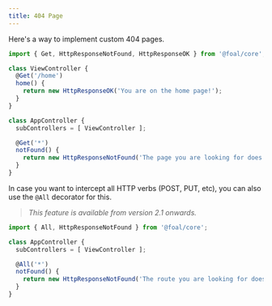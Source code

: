 ```yaml
---
title: 404 Page
---
```



Here's a way to implement custom 404 pages.

```typescript
import { Get, HttpResponseNotFound, HttpResponseOK } from '@foal/core';

class ViewController {
  @Get('/home')
  home() {
    return new HttpResponseOK('You are on the home page!');
  }
}

class AppController {
  subControllers = [ ViewController ];

  @Get('*')
  notFound() {
    return new HttpResponseNotFound('The page you are looking for does not exist.');
  }
}
```

In case you want to intercept all HTTP verbs (POST, PUT, etc), you can also use the `@All` decorator for this.

> *This feature is available from version 2.1 onwards.*

```typescript
import { All, HttpResponseNotFound } from '@foal/core';

class AppController {
  subControllers = [ ViewController ];

  @All('*')
  notFound() {
    return new HttpResponseNotFound('The route you are looking for does not exist.');
  }
}
```